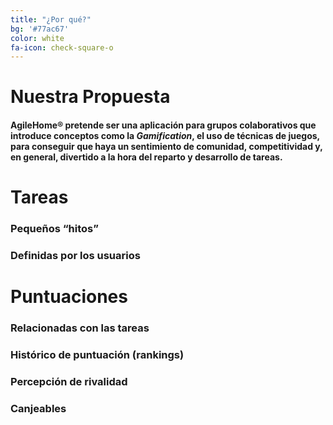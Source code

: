 ```yaml
---
title: "¿Por qué?"
bg: '#77ac67'
color: white
fa-icon: check-square-o
---
```


# Nuestra Propuesta

#### **AgileHome&reg;** pretende ser una aplicación para grupos colaborativos que introduce conceptos como la *Gamification*, el uso de técnicas de juegos, para conseguir que haya un sentimiento de comunidad, competitividad y, en general, divertido a la hora del reparto y desarrollo de tareas.

# **Tareas**

### Pequeños “hitos”

### Definidas por los usuarios

# **Puntuaciones**

### Relacionadas con las tareas

### Histórico de puntuación (rankings)

### Percepción de rivalidad

### Canjeables